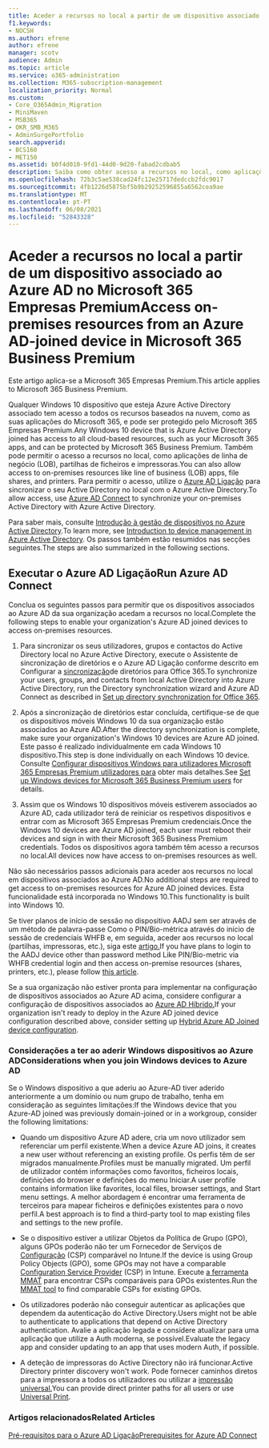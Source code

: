 ```yaml
---
title: Aceder a recursos no local a partir de um dispositivo associado ao Azure AD no Microsoft 365 Empresas
f1.keywords:
- NOCSH
ms.author: efrene
author: efrene
manager: scotv
audience: Admin
ms.topic: article
ms.service: o365-administration
ms.collection: M365-subscription-management
localization_priority: Normal
ms.custom:
- Core_O365Admin_Migration
- MiniMaven
- MSB365
- OKR_SMB_M365
- AdminSurgePortfolio
search.appverid:
- BCS160
- MET150
ms.assetid: b0f4d010-9fd1-44d0-9d20-fabad2cdbab5
description: Saiba como obter acesso a recursos no local, como aplicações de linha de negócio, partilhas de ficheiros e impressoras a partir de um Azure Active Directory dispositivo Windows 10 empresa.
ms.openlocfilehash: 72b3c5ae538cad24fc12e25717dedccb2fdc9017
ms.sourcegitcommit: 4fb1226d5875bf5b9b29252596855a6562cea9ae
ms.translationtype: MT
ms.contentlocale: pt-PT
ms.lasthandoff: 06/08/2021
ms.locfileid: "52843328"
---
```

# <a name="access-on-premises-resources-from-an-azure-ad-joined-device-in-microsoft-365-business-premium"></a><span data-ttu-id="7567c-103">Aceder a recursos no local a partir de um dispositivo associado ao Azure AD no Microsoft 365 Empresas Premium</span><span class="sxs-lookup"><span data-stu-id="7567c-103">Access on-premises resources from an Azure AD-joined device in Microsoft 365 Business Premium</span></span>

<span data-ttu-id="7567c-104">Este artigo aplica-se a Microsoft 365 Empresas Premium.</span><span class="sxs-lookup"><span data-stu-id="7567c-104">This article applies to Microsoft 365 Business Premium.</span></span>

<span data-ttu-id="7567c-105">Qualquer Windows 10 dispositivo que esteja Azure Active Directory associado tem acesso a todos os recursos baseados na nuvem, como as suas aplicações do Microsoft 365, e pode ser protegido pelo Microsoft 365 Empresas Premium.</span><span class="sxs-lookup"><span data-stu-id="7567c-105">Any Windows 10 device that is Azure Active Directory joined has access to all cloud-based resources, such as your Microsoft 365 apps, and can be protected by Microsoft 365 Business Premium.</span></span> <span data-ttu-id="7567c-106">Também pode permitir o acesso a recursos no local, como aplicações de linha de negócio (LOB), partilhas de ficheiros e impressoras.</span><span class="sxs-lookup"><span data-stu-id="7567c-106">You can also allow access to on-premises resources like line of business (LOB) apps, file shares, and printers.</span></span> <span data-ttu-id="7567c-107">Para permitir o acesso, utilize o [Azure AD Ligação](/azure/active-directory/connect/active-directory-aadconnect) para sincronizar o seu Active Directory no local com o Azure Active Directory.</span><span class="sxs-lookup"><span data-stu-id="7567c-107">To allow access, use [Azure AD Connect](/azure/active-directory/connect/active-directory-aadconnect) to synchronize your on-premises Active Directory with Azure Active Directory.</span></span>

<span data-ttu-id="7567c-108">Para saber mais, consulte [Introdução à gestão de dispositivos no Azure Active Directory](/azure/active-directory/device-management-introduction).</span><span class="sxs-lookup"><span data-stu-id="7567c-108">To learn more, see [Introduction to device management in Azure Active Directory](/azure/active-directory/device-management-introduction).</span></span>
<span data-ttu-id="7567c-109">Os passos também estão resumidos nas secções seguintes.</span><span class="sxs-lookup"><span data-stu-id="7567c-109">The steps are also summarized in the following sections.</span></span>

## <a name="run-azure-ad-connect"></a><span data-ttu-id="7567c-110">Executar o Azure AD Ligação</span><span class="sxs-lookup"><span data-stu-id="7567c-110">Run Azure AD Connect</span></span>

<span data-ttu-id="7567c-111">Conclua os seguintes passos para permitir que os dispositivos associados ao Azure AD da sua organização acedam a recursos no local.</span><span class="sxs-lookup"><span data-stu-id="7567c-111">Complete the following steps to enable your organization's Azure AD joined devices to access on-premises resources.</span></span>

1. <span data-ttu-id="7567c-112">Para sincronizar os seus utilizadores, grupos e contactos do Active Directory local no Azure Active Directory, execute o Assistente de sincronização de diretórios e o Azure AD Ligação conforme descrito em Configurar a [sincronização](../enterprise/set-up-directory-synchronization.md)de diretórios para Office 365.</span><span class="sxs-lookup"><span data-stu-id="7567c-112">To synchronize your users, groups, and contacts from local Active Directory into Azure Active Directory, run the Directory synchronization wizard and Azure AD Connect as described in [Set up directory synchronization for Office 365](../enterprise/set-up-directory-synchronization.md).</span></span>

2. <span data-ttu-id="7567c-113">Após a sincronização de diretórios estar concluída, certifique-se de que os dispositivos móveis Windows 10 da sua organização estão associados ao Azure AD.</span><span class="sxs-lookup"><span data-stu-id="7567c-113">After the directory synchronization is complete, make sure your organization's Windows 10 devices are Azure AD joined.</span></span> <span data-ttu-id="7567c-114">Este passo é realizado individualmente em cada Windows 10 dispositivo.</span><span class="sxs-lookup"><span data-stu-id="7567c-114">This step is done individually on each Windows 10 device.</span></span> <span data-ttu-id="7567c-115">Consulte [Configurar dispositivos Windows para utilizadores Microsoft 365 Empresas Premium utilizadores para](set-up-windows-devices.md) obter mais detalhes.</span><span class="sxs-lookup"><span data-stu-id="7567c-115">See [Set up Windows devices for Microsoft 365 Business Premium users](set-up-windows-devices.md) for details.</span></span>

3. <span data-ttu-id="7567c-116">Assim que os Windows 10 dispositivos móveis estiverem associados ao Azure AD, cada utilizador terá de reiniciar os respetivos dispositivos e entrar com as Microsoft 365 Empresas Premium credenciais.</span><span class="sxs-lookup"><span data-stu-id="7567c-116">Once the Windows 10 devices are Azure AD joined, each user must reboot their devices and sign in with their Microsoft 365 Business Premium credentials.</span></span> <span data-ttu-id="7567c-117">Todos os dispositivos agora também têm acesso a recursos no local.</span><span class="sxs-lookup"><span data-stu-id="7567c-117">All devices now have access to on-premises resources as well.</span></span>

<span data-ttu-id="7567c-118">Não são necessários passos adicionais para aceder aos recursos no local em dispositivos associados ao Azure AD.</span><span class="sxs-lookup"><span data-stu-id="7567c-118">No additional steps are required to get access to on-premises resources for Azure AD joined devices.</span></span> <span data-ttu-id="7567c-119">Esta funcionalidade está incorporada no Windows 10.</span><span class="sxs-lookup"><span data-stu-id="7567c-119">This functionality is built into Windows 10.</span></span>

<span data-ttu-id="7567c-120">Se tiver planos de início de sessão no dispositivo AADJ sem ser através de um método de palavra-passe Como o PIN/Bio-métrica através do início de sessão de credenciais WHFB e, em seguida, aceder aos recursos no local (partilhas, impressoras, etc.), siga este [artigo.](/windows/security/identity-protection/hello-for-business/hello-hybrid-aadj-sso-base)</span><span class="sxs-lookup"><span data-stu-id="7567c-120">If you have plans to login to the AADJ device other than password method Like PIN/Bio-metric via WHFB credential login and then access on-premise resources (shares, printers, etc.), please follow [this article](/windows/security/identity-protection/hello-for-business/hello-hybrid-aadj-sso-base).</span></span>

<span data-ttu-id="7567c-121">Se a sua organização não estiver pronta para implementar na configuração de dispositivos associados ao Azure AD acima, considere configurar a configuração de dispositivos associados ao [Azure AD Híbrido.](manage-windows-devices.md)</span><span class="sxs-lookup"><span data-stu-id="7567c-121">If your organization isn't ready to deploy in the Azure AD joined device configuration described above, consider setting up [Hybrid Azure AD Joined device configuration](manage-windows-devices.md).</span></span>

### <a name="considerations-when-you-join-windows-devices-to-azure-ad"></a><span data-ttu-id="7567c-122">Considerações a ter ao aderir Windows dispositivos ao Azure AD</span><span class="sxs-lookup"><span data-stu-id="7567c-122">Considerations when you join Windows devices to Azure AD</span></span>

<span data-ttu-id="7567c-123">Se o Windows dispositivo a que aderiu ao Azure-AD tiver aderido anteriormente a um domínio ou num grupo de trabalho, tenha em consideração as seguintes limitações:</span><span class="sxs-lookup"><span data-stu-id="7567c-123">If the Windows device that you Azure-AD joined was previously domain-joined or in a workgroup, consider the following limitations:</span></span>

- <span data-ttu-id="7567c-124">Quando um dispositivo Azure AD adere, cria um novo utilizador sem referenciar um perfil existente.</span><span class="sxs-lookup"><span data-stu-id="7567c-124">When a device Azure AD joins, it creates a new user without referencing an existing profile.</span></span> <span data-ttu-id="7567c-125">Os perfis têm de ser migrados manualmente.</span><span class="sxs-lookup"><span data-stu-id="7567c-125">Profiles must be manually migrated.</span></span> <span data-ttu-id="7567c-126">Um perfil de utilizador contém informações como favoritos, ficheiros locais, definições do browser e definições do menu Iniciar.</span><span class="sxs-lookup"><span data-stu-id="7567c-126">A user profile contains information like favorites, local files, browser settings, and Start menu settings.</span></span> <span data-ttu-id="7567c-127">A melhor abordagem é encontrar uma ferramenta de terceiros para mapear ficheiros e definições existentes para o novo perfil.</span><span class="sxs-lookup"><span data-stu-id="7567c-127">A best approach is to find a third-party tool to map existing files and settings to the new profile.</span></span>

- <span data-ttu-id="7567c-128">Se o dispositivo estiver a utilizar Objetos da Política de Grupo (GPO), alguns GPOs poderão não ter um Fornecedor de Serviços de [Configuração](/windows/configuration/provisioning-packages/how-it-pros-can-use-configuration-service-providers) (CSP) comparável no Intune.</span><span class="sxs-lookup"><span data-stu-id="7567c-128">If the device is using Group Policy Objects (GPO), some GPOs may not have a comparable [Configuration Service Provider](/windows/configuration/provisioning-packages/how-it-pros-can-use-configuration-service-providers) (CSP) in Intune.</span></span> <span data-ttu-id="7567c-129">Execute [a ferramenta MMAT](https://www.microsoft.com/download/details.aspx?id=45520) para encontrar CSPs comparáveis para GPOs existentes.</span><span class="sxs-lookup"><span data-stu-id="7567c-129">Run the [MMAT tool](https://www.microsoft.com/download/details.aspx?id=45520) to find comparable CSPs for existing GPOs.</span></span>

- <span data-ttu-id="7567c-130">Os utilizadores poderão não conseguir autenticar as aplicações que dependem da autenticação do Active Directory.</span><span class="sxs-lookup"><span data-stu-id="7567c-130">Users might not be able to authenticate to applications that depend on Active Directory authentication.</span></span> <span data-ttu-id="7567c-131">Avalie a aplicação legada e considere atualizar para uma aplicação que utilize a Auth moderna, se possível.</span><span class="sxs-lookup"><span data-stu-id="7567c-131">Evaluate the legacy app and consider updating to an app that uses modern Auth, if possible.</span></span>

- <span data-ttu-id="7567c-132">A deteção de impressoras do Active Directory não irá funcionar.</span><span class="sxs-lookup"><span data-stu-id="7567c-132">Active Directory printer discovery won't work.</span></span> <span data-ttu-id="7567c-133">Pode fornecer caminhos diretos para a impressora a todos os utilizadores ou utilizar a [impressão universal.](/universal-print/)</span><span class="sxs-lookup"><span data-stu-id="7567c-133">You can provide direct printer paths for all users or use [Universal Print](/universal-print/).</span></span>

### <a name="related-articles"></a><span data-ttu-id="7567c-134">Artigos relacionados</span><span class="sxs-lookup"><span data-stu-id="7567c-134">Related Articles</span></span>

[<span data-ttu-id="7567c-135">Pré-requisitos para o Azure AD Ligação</span><span class="sxs-lookup"><span data-stu-id="7567c-135">Prerequisites for Azure AD Connect</span></span>](/azure/active-directory/hybrid/how-to-connect-install-prerequisites)
